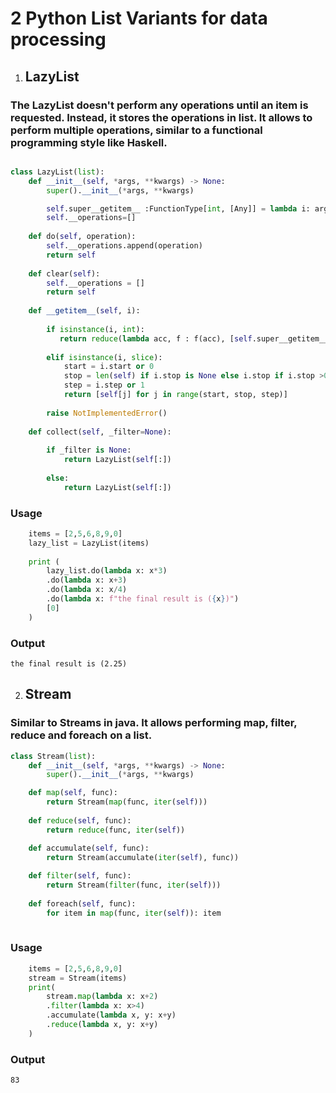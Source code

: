 # 2 Python List Variants for data processing

1. ## LazyList

### The LazyList doesn't perform any operations until an item is requested. Instead, it stores the operations in list. It allows to perform multiple operations, similar to a functional programming style like Haskell.

```python

class LazyList(list):
    def __init__(self, *args, **kwargs) -> None:
        super().__init__(*args, **kwargs)

        self.super__getitem__ :FunctionType[int, [Any]] = lambda i: args[0][i]
        self.__operations=[]
    
    def do(self, operation):
        self.__operations.append(operation)
        return self
    
    def clear(self):
        self.__operations = []
        return self
    
    def __getitem__(self, i):
       
        if isinstance(i, int):
           return reduce(lambda acc, f : f(acc), [self.super__getitem__(i) ]+self.__operations) 
       
        elif isinstance(i, slice):
            start = i.start or 0
            stop = len(self) if i.stop is None else i.stop if i.stop >0 else len(self)+i.stop
            step = i.step or 1
            return [self[j] for j in range(start, stop, step)]
        
        raise NotImplementedError()
            
    def collect(self, _filter=None):
        
        if _filter is None:
            return LazyList(self[:])
        
        else:
            return LazyList(self[:])
```
### Usage 

```python
    items = [2,5,6,8,9,0]
    lazy_list = LazyList(items)     
    
    print (
        lazy_list.do(lambda x: x*3)
        .do(lambda x: x+3)
        .do(lambda x: x/4)
        .do(lambda x: f"the final result is ({x})")
        [0]
    )

```

### Output 

```
the final result is (2.25)
```




2. ## Stream

### Similar to Streams in java. It allows performing map, filter, reduce and foreach on a list.

```python 
class Stream(list):
    def __init__(self, *args, **kwargs) -> None:
        super().__init__(*args, **kwargs)

    def map(self, func):
        return Stream(map(func, iter(self)))
    
    def reduce(self, func):
        return reduce(func, iter(self))

    def accumulate(self, func):
        return Stream(accumulate(iter(self), func))
        
    def filter(self, func):
        return Stream(filter(func, iter(self))) 
    
    def foreach(self, func):
        for item in map(func, iter(self)): item
    
```

### Usage

```python 
    items = [2,5,6,8,9,0]
    stream = Stream(items)
    print(
        stream.map(lambda x: x+2)
        .filter(lambda x: x>4)
        .accumulate(lambda x, y: x+y)
        .reduce(lambda x, y: x+y)
    )
```

### Output

```
83
```